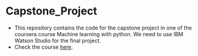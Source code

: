 # Capstone_Project
- This repository contains the code for the capstone project in one of the coursera course Machine learning with python. We need to use IBM Watson Studio for the final project.
- Check the course [here](https://www.coursera.org/learn/machine-learning-with-python).
